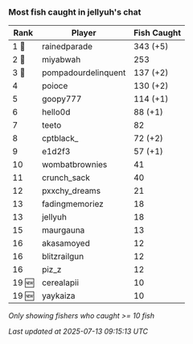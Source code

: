 ### Most fish caught in jellyuh's chat
| Rank | Player | Fish Caught |
|------|--------|-----------|
| 1 🥇  | rainedparade  | 343 (+5) |
| 2 🥈  | miyabwah  | 253 |
| 3 🥉  | pompadourdelinquent  | 137 (+2) |
| 4  | poioce  | 130 (+2) |
| 5  | goopy777  | 114 (+1) |
| 6  | hello0d  | 88 (+1) |
| 7  | teeto  | 82 |
| 8  | cptblack_  | 72 (+2) |
| 9  | e1d2f3  | 57 (+1) |
| 10  | wombatbrownies  | 41 |
| 11  | crunch_sack  | 40 |
| 12  | pxxchy_dreams  | 21 |
| 13  | fadingmemoriez  | 18 |
| 13  | jellyuh  | 18 |
| 15  | maurgauna  | 13 |
| 16  | akasamoyed  | 12 |
| 16  | blitzrailgun  | 12 |
| 16  | piz_z  | 12 |
| 19 🆕 | cerealapii  | 10 |
| 19 🆕 | yaykaiza  | 10 |

_Only showing fishers who caught >= 10 fish_

_Last updated at 2025-07-13 09:15:13 UTC_